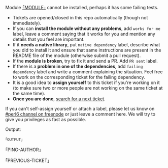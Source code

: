 Module [｢MODULE｣](｢MODULE-URL｣) cannot be
installed, perhaps it has some failing tests.

* Tickets are opened/closed in this repo automatically (though not
  immediately).
* If you can **install the module without any problems**, add `works
  for me` label, leave a comment saying that it works for you and
  mention any details that you feel are important.
* If it **needs a native library**, put `native dependency` label,
  describe what you did to install it and ensure that same
  instructions are present in the README file of the module (otherwise
  submit a pull request).
* If the **module is broken**, try to fix it and send a PR. Add `PR
  sent` label.
* If there is a **problem in one of the dependencies**, add `failing
  dependency` label and write a comment explaining the situation. Feel
  free to work on the corresponding ticket for the failing dependency.
* It is a good idea to **assign yourself** to this ticket if you're
  working on it (to make sure two or more people are not working on
  the same ticket at the same time).
* **Once you are done**, [search for a next ticket](https://github.com/perl6/ecosystem-unbitrot/issues?utf8=%E2%9C%93&q=is%3Aissue+is%3Aopen+-label%3A%22PR+sent%22+-label%3A%22deprecated+module%22+-label%3A%22native+dependency%22).

If you can't self-assign yourself or attach a label, please let us
know on [#perl6 channel on freenode](https://perl6.org/irc) or just
leave a comment here. We will try to give you privileges as fast as
possible.

Output:

````````````````````````````````````````````````````````
｢OUTPUT｣
````````````````````````````````````````````````````````

｢PING-AUTHOR｣

｢PREVIOUS-TICKET｣
